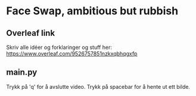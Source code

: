 # Face Swap, ambitious but rubbish


## Overleaf link
Skriv alle idéer og forklaringer og stuff her:
https://www.overleaf.com/9526757851nzkxqbhqgxfp

## main.py
Trykk på 'q' for å avslutte video.
Trykk på spacebar for å hente ut ett bilde.



